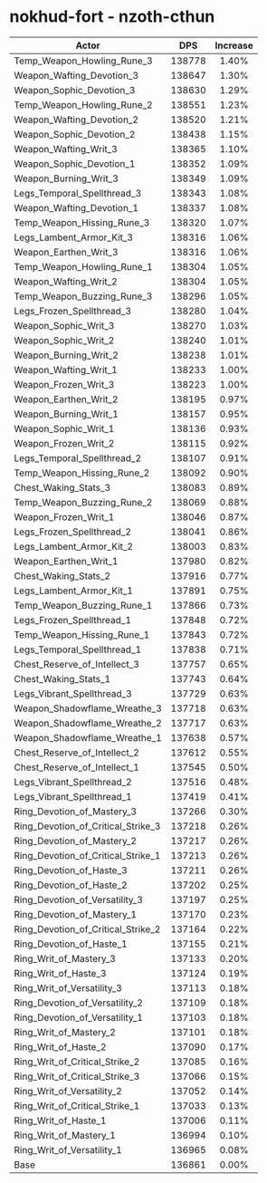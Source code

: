 # nokhud-fort - nzoth-cthun
| Actor | DPS | Increase |
|---|:---:|:---:|
|Temp_Weapon_Howling_Rune_3|138778|1.40%|
|Weapon_Wafting_Devotion_3|138647|1.30%|
|Weapon_Sophic_Devotion_3|138630|1.29%|
|Temp_Weapon_Howling_Rune_2|138551|1.23%|
|Weapon_Wafting_Devotion_2|138520|1.21%|
|Weapon_Sophic_Devotion_2|138438|1.15%|
|Weapon_Wafting_Writ_3|138365|1.10%|
|Weapon_Sophic_Devotion_1|138352|1.09%|
|Weapon_Burning_Writ_3|138349|1.09%|
|Legs_Temporal_Spellthread_3|138343|1.08%|
|Weapon_Wafting_Devotion_1|138337|1.08%|
|Temp_Weapon_Hissing_Rune_3|138320|1.07%|
|Legs_Lambent_Armor_Kit_3|138316|1.06%|
|Weapon_Earthen_Writ_3|138316|1.06%|
|Temp_Weapon_Howling_Rune_1|138304|1.05%|
|Weapon_Wafting_Writ_2|138304|1.05%|
|Temp_Weapon_Buzzing_Rune_3|138296|1.05%|
|Legs_Frozen_Spellthread_3|138280|1.04%|
|Weapon_Sophic_Writ_3|138270|1.03%|
|Weapon_Sophic_Writ_2|138240|1.01%|
|Weapon_Burning_Writ_2|138238|1.01%|
|Weapon_Wafting_Writ_1|138233|1.00%|
|Weapon_Frozen_Writ_3|138223|1.00%|
|Weapon_Earthen_Writ_2|138195|0.97%|
|Weapon_Burning_Writ_1|138157|0.95%|
|Weapon_Sophic_Writ_1|138136|0.93%|
|Weapon_Frozen_Writ_2|138115|0.92%|
|Legs_Temporal_Spellthread_2|138107|0.91%|
|Temp_Weapon_Hissing_Rune_2|138092|0.90%|
|Chest_Waking_Stats_3|138083|0.89%|
|Temp_Weapon_Buzzing_Rune_2|138069|0.88%|
|Weapon_Frozen_Writ_1|138046|0.87%|
|Legs_Frozen_Spellthread_2|138041|0.86%|
|Legs_Lambent_Armor_Kit_2|138003|0.83%|
|Weapon_Earthen_Writ_1|137980|0.82%|
|Chest_Waking_Stats_2|137916|0.77%|
|Legs_Lambent_Armor_Kit_1|137891|0.75%|
|Temp_Weapon_Buzzing_Rune_1|137866|0.73%|
|Legs_Frozen_Spellthread_1|137848|0.72%|
|Temp_Weapon_Hissing_Rune_1|137843|0.72%|
|Legs_Temporal_Spellthread_1|137838|0.71%|
|Chest_Reserve_of_Intellect_3|137757|0.65%|
|Chest_Waking_Stats_1|137743|0.64%|
|Legs_Vibrant_Spellthread_3|137729|0.63%|
|Weapon_Shadowflame_Wreathe_3|137718|0.63%|
|Weapon_Shadowflame_Wreathe_2|137717|0.63%|
|Weapon_Shadowflame_Wreathe_1|137638|0.57%|
|Chest_Reserve_of_Intellect_2|137612|0.55%|
|Chest_Reserve_of_Intellect_1|137545|0.50%|
|Legs_Vibrant_Spellthread_2|137516|0.48%|
|Legs_Vibrant_Spellthread_1|137419|0.41%|
|Ring_Devotion_of_Mastery_3|137266|0.30%|
|Ring_Devotion_of_Critical_Strike_3|137218|0.26%|
|Ring_Devotion_of_Mastery_2|137217|0.26%|
|Ring_Devotion_of_Critical_Strike_1|137213|0.26%|
|Ring_Devotion_of_Haste_3|137211|0.26%|
|Ring_Devotion_of_Haste_2|137202|0.25%|
|Ring_Devotion_of_Versatility_3|137197|0.25%|
|Ring_Devotion_of_Mastery_1|137170|0.23%|
|Ring_Devotion_of_Critical_Strike_2|137164|0.22%|
|Ring_Devotion_of_Haste_1|137155|0.21%|
|Ring_Writ_of_Mastery_3|137133|0.20%|
|Ring_Writ_of_Haste_3|137124|0.19%|
|Ring_Writ_of_Versatility_3|137113|0.18%|
|Ring_Devotion_of_Versatility_2|137109|0.18%|
|Ring_Devotion_of_Versatility_1|137103|0.18%|
|Ring_Writ_of_Mastery_2|137101|0.18%|
|Ring_Writ_of_Haste_2|137090|0.17%|
|Ring_Writ_of_Critical_Strike_2|137085|0.16%|
|Ring_Writ_of_Critical_Strike_3|137066|0.15%|
|Ring_Writ_of_Versatility_2|137052|0.14%|
|Ring_Writ_of_Critical_Strike_1|137033|0.13%|
|Ring_Writ_of_Haste_1|137006|0.11%|
|Ring_Writ_of_Mastery_1|136994|0.10%|
|Ring_Writ_of_Versatility_1|136965|0.08%|
|Base|136861|0.00%|
